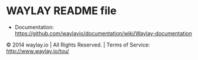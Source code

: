 WAYLAY README file
=============
* Documentation: https://github.com/waylayio/documentation/wiki/Waylay-documentation

© 2014 waylay.io | All Rights Reserved. | Terms of Service: http://www.waylay.io/tou/
